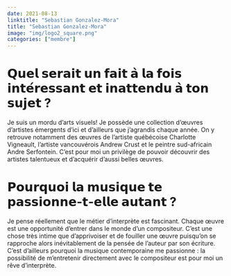 ```yaml
---
date: 2021-08-13
linktitle: "Sebastian Gonzalez-Mora"
title: "Sebastian Gonzalez-Mora"
image: "img/logo2_square.png"
categories: ["membre"]
---
```


# 𝗤𝘂𝗲𝗹 𝘀𝗲𝗿𝗮𝗶𝘁 𝘂𝗻 𝗳𝗮𝗶𝘁 𝗮̀ 𝗹𝗮 𝗳𝗼𝗶𝘀 𝗶𝗻𝘁𝗲́𝗿𝗲𝘀𝘀𝗮𝗻𝘁 𝗲𝘁 𝗶𝗻𝗮𝘁𝘁𝗲𝗻𝗱𝘂 𝗮̀ 𝘁𝗼𝗻 𝘀𝘂𝗷𝗲𝘁 ? 

Je suis un mordu d’arts visuels! Je possède une collection d’œuvres d’artistes émergents d’ici et d’ailleurs que j’agrandis chaque année. On y retrouve notamment des œuvres de l’artiste québécoise Charlotte Vigneault, l’artiste vancouvérois Andrew Crust et le peintre sud-africain Andre Serfontein. C’est pour moi un privilège de pouvoir découvrir des artistes talentueux et d’acquérir d’aussi belles œuvres.

# 𝗣𝗼𝘂𝗿𝗾𝘂𝗼𝗶 𝗹𝗮 𝗺𝘂𝘀𝗶𝗾𝘂𝗲 𝘁𝗲 𝗽𝗮𝘀𝘀𝗶𝗼𝗻𝗻𝗲-𝘁-𝗲𝗹𝗹𝗲 𝗮𝘂𝘁𝗮𝗻𝘁 ? 
Je pense réellement que le métier d’interprète est fascinant. Chaque œuvre est une opportunité d’entrer dans le monde d’un compositeur. C’est une chose très intime que d’apprivoiser et de fouiller une œuvre puisqu’on se rapproche alors inévitablement de la pensée de l’auteur par son écriture. C’est d’ailleurs pourquoi la musique contemporaine me passionne : la possibilité de m’entretenir directement avec le compositeur est pour moi un rêve d’interprète.

